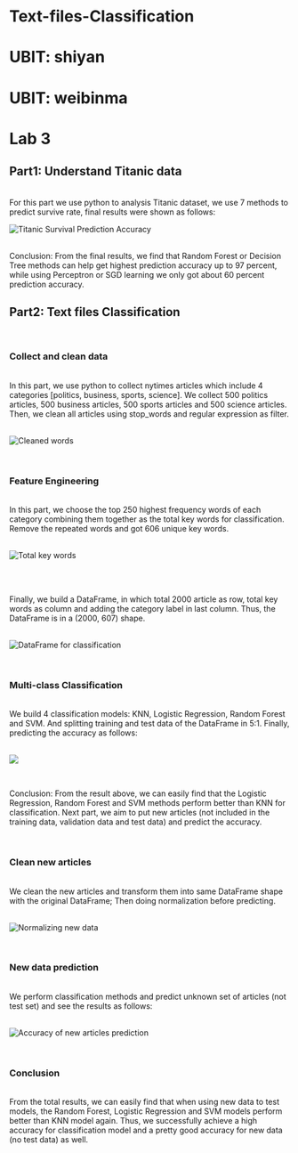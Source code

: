 #                                         Text-files-Classification
#                                               UBIT: shiyan
#                                              UBIT: weibinma
#                                                   Lab 3

## Part1: Understand Titanic data
<br />
For this part we use python to analysis Titanic dataset, we use 7 methods to predict survive rate, final results were shown as follows:

![Titanic Survival Prediction Accuracy](https://github.com/weibinma/Data_Intensive_Computing-lab3/blob/master/predction%20accuracy.jpg)

<br />
Conclusion: From the final results, we find that Random Forest or Decision Tree methods can help get highest prediction accuracy up to 97 percent, while using Perceptron or SGD learning we only got about 60 percent prediction accuracy.

## Part2: Text files Classification
<br />

### Collect and clean data
<br />
In this part, we use python to collect nytimes articles which include 4 categories [politics, business, sports, science]. We collect 500 politics articles, 500 business articles, 500 sports articles and 500 science articles. Then, we clean all articles using stop_words and regular expression as filter. 
<br />
<br />

![Cleaned words](https://github.com/weibinma/Data_Intensive_Computing-lab3/blob/master/total%20key%20words%20and%20its%20frequency.png)

<br />

### Feature Engineering
<br />
In this part, we choose the top 250 highest frequency words of each category combining them together as the total key words for classification. Remove the repeated words and got 606 unique key words.
<br />
<br />

![Total key words](https://github.com/weibinma/Data_Intensive_Computing-lab3/blob/master/total%20key%20words.png)

<br />
<br />

Finally, we build a DataFrame, in which total 2000 article as row, total key words as column and adding the category label in  last column. Thus, the DataFrame is in a (2000, 607) shape.
<br />
<br />

![DataFrame for classification](https://github.com/weibinma/Data_Intensive_Computing-lab3/blob/master/data%20frame%20for%20classification.png)

<br />

### Multi-class Classification
<br />
We build 4 classification models: KNN, Logistic Regression, Random Forest and SVM. And splitting training and test data of the DataFrame in 5:1. Finally, predicting the accuracy as follows:
<br />
<br />

![](https://github.com/weibinma/Data_Intensive_Computing-lab3/blob/master/Prediction%20Accuracy.png)

<br />

Conclusion: From the result above, we can easily find that the Logistic Regression, Random Forest and SVM methods perform better than KNN for classification. Next part, we aim to put new articles (not included in the training data, validation data and test data) and predict the accuracy.

<br />

### Clean new articles
<br />
We clean the new articles and transform them into same DataFrame shape with the original DataFrame; Then doing normalization before predicting.
<br />
<br />

![Normalizing new data](https://github.com/weibinma/Data_Intensive_Computing-lab3/blob/master/Normalization.png)

<br />

### New data prediction
<br />
We perform classification methods and predict unknown set of articles (not test set) and see the results as follows:
<br />
<br />

![Accuracy of new articles prediction](https://github.com/weibinma/Data_Intensive_Computing-lab3/blob/master/prediction%20accuracy%20for%20new%20articles.png)

<br />

### Conclusion 
<br />
From the total results, we can easily find that when using new data to test models, the Random Forest, Logistic Regression and SVM models perform better than KNN model again. Thus, we successfully achieve a high accuracy for classification model and a pretty good accuracy for new data (no test data) as well.

